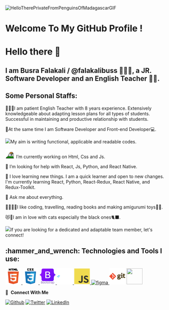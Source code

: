 
   ![HelloTherePrivateFromPenguinsOfMadagascarGIF](https://github.com/falakalibuss/falakalibuss/assets/129784332/f2acecbf-c789-4527-92b3-b9865683af56)
   # Welcome To My GitHub Profile !
  
   <h1>
   Hello there 👋
   </h1>
   <h2>
   I am Busra Falakali / @falakalibuss 👱🏻‍♀️, a JR. Software Developer and an English Teacher 🚀✨. 
   </h2>
   <h2 align="left"> Some Personal Staffs:</h2>
<p align="left">
  
   👩🏻‍🏫I am patient English Teacher with 8 years experience. Extensively knowledgeable about adapting lesson plans for all types of students. Successful in maintaining and productive relationship with students. 
   
   👻At the same time I am Software Developer and Front-end Developer💻.

   <img src="https://media.giphy.com/media/WUlplcMpOCEmTGBtBW/giphy.gif" width="30">My aim is writing functional, applicable and readable codes.
   
   <img src="https://raw.githubusercontent.com/ItsAnunesS/ItsAnunesS/master/src/img/parrots/flags/indiaparrot.gif" width="30" /> I’m currently working on Html, Css and Js.
   
   🤔 I’m looking for help with React, Js, Python, and React Native.

   🌱 I love learning new things. I am a quick learner and open to new changes. I'm currently learning React, Python, React-Redux, React Native, and Redux-Toolkit.
   
   💬 Ask me about everything.
   
   👩🏻‍💻🎈I like coding, travelling, reading books and making amigurumi toys🧶🧸.
   
   😻🐾I am in love with cats especially the black ones🐈‍⬛.
   
   <img src="https://github.com/SP-XD/SP-XD/blob/main/images/message.gif?raw=true" width="25" />If you are looking for a dedicated and adaptable team member, let's connect!

   <h2 align="left">:hammer_and_wrench: Technologies and Tools I use:</h2>
<p align="left">
    <a href="https://www.w3.org/html/" target="_blank"> <img src="https://raw.githubusercontent.com/devicons/devicon/master/icons/html5/html5-original-wordmark.svg" alt="html5" width="50" height="50"/> </a>
    <a href="https://www.w3schools.com/css/" target="_blank"> <img src="https://raw.githubusercontent.com/devicons/devicon/master/icons/css3/css3-original-wordmark.svg" alt="css3" width="50" height="50"/> </a>
    <a href="https://getbootstrap.com/" target="_blank"> <img src="https://raw.githubusercontent.com/devicons/devicon/master/icons/bootstrap/bootstrap-original-wordmark.svg" alt="css3" width="50" height="50"/> </a>
    <a href="https://tailwindcss.com/" target="_blank"> <img src="https://raw.githubusercontent.com/devicons/devicon/master/icons/tailwindcss/tailwindcss-original-wordmark.svg" alt="css3" width="50" height="50"/> </a>
    <a href="https://developer.mozilla.org/en-US/docs/Web/JavaScript" target="_blank"> <img src="https://raw.githubusercontent.com/devicons/devicon/master/icons/javascript/javascript-original.svg" alt="javascript" width="50" height="50"/> </a>
   <a href="https://www.figma.com/files/recents-and-sharing/recently-viewed?fuid=1247974513035376694" target="_blank"> <img src="https://cdn.jsdelivr.net/gh/devicons/devicon/icons/figma/figma-original.svg" alt="figma" width="50" height="50"/> </a>
    <code><img height="50" width="50" src="https://raw.githubusercontent.com/github/explore/80688e429a7d4ef2fca1e82350fe8e3517d3494d/topics/git/git.png"></code>
   <code><img height="50" width="50" src="https://cdn.jsdelivr.net/gh/devicons/devicon/icons/sass/sass-original.svg"></code>       
    
   

<br>

🔗 &nbsp;**Connect With Me**
<p><a href="https://github.com/falakalibuss" target="_blank"><img alt="Github" src="https://img.shields.io/badge/GitHub-%2312100E.svg?&style=for-the-badge&logo=Github&logoColor=white" /></a>
 <a href="https://twitter.com/Fbsraaa" target="_blank"><img alt="Twitter" src="https://img.shields.io/badge/twitter-%231DA1F2.svg?&style=for-the-badge&logo=twitter&logoColor=white" /></a>
  <a href="https://www.linkedin.com/in/falakalibuss/" target="_blank"><img alt="LinkedIn" src="https://img.shields.io/badge/linkedin-%230077B5.svg?&style=for-the-badge&logo=linkedin&logoColor=white" /></a> 
   

